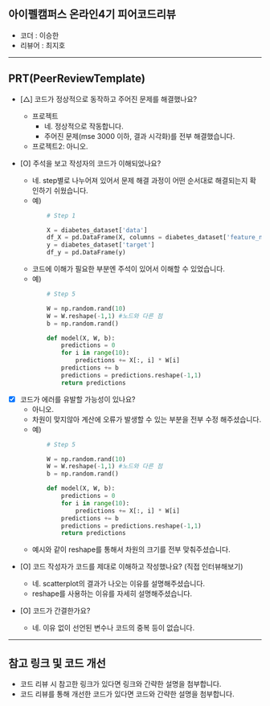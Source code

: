 ## 아이펠캠퍼스 온라인4기 피어코드리뷰

- 코더 : 이승한
- 리뷰어 : 최지호

----------------------------------------------

## PRT(PeerReviewTemplate)

- [△] 코드가 정상적으로 동작하고 주어진 문제를 해결했나요?
  - 프로젝트
    - 네. 정상적으로 작동합니다.
    - 주어진 문제(mse 3000 이하, 결과 시각화)를 전부 해결했습니다.
  - 프로젝트2: 아니오.
  
- [O] 주석을 보고 작성자의 코드가 이해되었나요?
  - 네. step별로 나누어져 있어서 문제 해결 과정이 어떤 순서대로 해결되는지 확인하기 쉬웠습니다.
  - 예)  
    ```Python
        # Step 1

        X = diabetes_dataset['data']
        df_X = pd.DataFrame(X, columns = diabetes_dataset['feature_names'] )
        y = diabetes_dataset['target']
        df_y = pd.DataFrame(y)
    ```
  - 코드에 이해가 필요한 부분엔 주석이 있어서 이해할 수 있었습니다.
  - 예)
    ```Python
        # Step 5

        W = np.random.rand(10)
        W = W.reshape(-1,1) #노드와 다른 점
        b = np.random.rand()

        def model(X, W, b):
            predictions = 0
            for i in range(10):
                predictions += X[:, i] * W[i]
            predictions += b
            predictions = predictions.reshape(-1,1)
            return predictions
     ```
        
- [X] 코드가 에러를 유발할 가능성이 있나요?
  - 아니오.
  - 차원이 맞지않아 계산에 오류가 발생할 수 있는 부분을 전부 수정 해주셨습니다.
  - 예)
    ```Python
        # Step 5

        W = np.random.rand(10)
        W = W.reshape(-1,1) #노드와 다른 점
        b = np.random.rand()

        def model(X, W, b):
            predictions = 0
            for i in range(10):
                predictions += X[:, i] * W[i]
            predictions += b
            predictions = predictions.reshape(-1,1)
            return predictions
     ```
  - 예시와 같이 reshape를 통해서 차원의 크기를 전부 맞춰주셨습니다.
  
- [O] 코드 작성자가 코드를 제대로 이해하고 작성했나요? (직접 인터뷰해보기)
  - 네. scatterplot의 결과가 나오는 이유를 설명해주셨습니다.
  - reshape를 사용하는 이유를 자세히 설명해주셨습니다.
    
- [O] 코드가 간결한가요?
  - 네. 이유 없이 선언된 변수나 코드의 중복 등이 없습니다.

----------------------------------------------

## 참고 링크 및 코드 개선
- 코드 리뷰 시 참고한 링크가 있다면 링크와 간략한 설명을 첨부합니다.
- 코드 리뷰를 통해 개선한 코드가 있다면 코드와 간략한 설명을 첨부합니다.